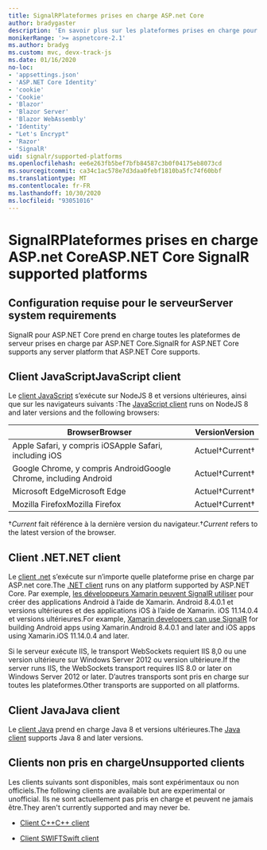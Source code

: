 ```yaml
---
title: SignalRPlateformes prises en charge ASP.net Core
author: bradygaster
description: 'En savoir plus sur les plateformes prises en charge pour ASP.NET Core SignalR .'
monikerRange: '>= aspnetcore-2.1'
ms.author: bradyg
ms.custom: mvc, devx-track-js
ms.date: 01/16/2020
no-loc:
- 'appsettings.json'
- 'ASP.NET Core Identity'
- 'cookie'
- 'Cookie'
- 'Blazor'
- 'Blazor Server'
- 'Blazor WebAssembly'
- 'Identity'
- "Let's Encrypt"
- 'Razor'
- 'SignalR'
uid: signalr/supported-platforms
ms.openlocfilehash: ee6e263fb5bef7bfb84587c3b0f04175eb8073cd
ms.sourcegitcommit: ca34c1ac578e7d3daa0febf1810ba5fc74f60bbf
ms.translationtype: MT
ms.contentlocale: fr-FR
ms.lasthandoff: 10/30/2020
ms.locfileid: "93051016"
---
```

# <a name="aspnet-core-no-locsignalr-supported-platforms"></a><span data-ttu-id="46503-103">SignalRPlateformes prises en charge ASP.net Core</span><span class="sxs-lookup"><span data-stu-id="46503-103">ASP.NET Core SignalR supported platforms</span></span>

## <a name="server-system-requirements"></a><span data-ttu-id="46503-104">Configuration requise pour le serveur</span><span class="sxs-lookup"><span data-stu-id="46503-104">Server system requirements</span></span>

<span data-ttu-id="46503-105">SignalR pour ASP.NET Core prend en charge toutes les plateformes de serveur prises en charge par ASP.NET Core.</span><span class="sxs-lookup"><span data-stu-id="46503-105">SignalR for ASP.NET Core supports any server platform that ASP.NET Core supports.</span></span>

## <a name="javascript-client"></a><span data-ttu-id="46503-106">Client JavaScript</span><span class="sxs-lookup"><span data-stu-id="46503-106">JavaScript client</span></span>

<span data-ttu-id="46503-107">Le [client JavaScript](xref:signalr/javascript-client) s’exécute sur NodeJS 8 et versions ultérieures, ainsi que sur les navigateurs suivants :</span><span class="sxs-lookup"><span data-stu-id="46503-107">The [JavaScript client](xref:signalr/javascript-client) runs on NodeJS 8 and later versions and the following browsers:</span></span>

| <span data-ttu-id="46503-108">Browser</span><span class="sxs-lookup"><span data-stu-id="46503-108">Browser</span></span>                          | <span data-ttu-id="46503-109">Version</span><span class="sxs-lookup"><span data-stu-id="46503-109">Version</span></span>         |
| -------------------------------- | --------------- |
| <span data-ttu-id="46503-110">Apple Safari, y compris iOS</span><span class="sxs-lookup"><span data-stu-id="46503-110">Apple Safari, including iOS</span></span>      | <span data-ttu-id="46503-111">Actuel&dagger;</span><span class="sxs-lookup"><span data-stu-id="46503-111">Current&dagger;</span></span> |
| <span data-ttu-id="46503-112">Google Chrome, y compris Android</span><span class="sxs-lookup"><span data-stu-id="46503-112">Google Chrome, including Android</span></span> | <span data-ttu-id="46503-113">Actuel&dagger;</span><span class="sxs-lookup"><span data-stu-id="46503-113">Current&dagger;</span></span> |
| <span data-ttu-id="46503-114">Microsoft Edge</span><span class="sxs-lookup"><span data-stu-id="46503-114">Microsoft Edge</span></span>                   | <span data-ttu-id="46503-115">Actuel&dagger;</span><span class="sxs-lookup"><span data-stu-id="46503-115">Current&dagger;</span></span> |
| <span data-ttu-id="46503-116">Mozilla Firefox</span><span class="sxs-lookup"><span data-stu-id="46503-116">Mozilla Firefox</span></span>                  | <span data-ttu-id="46503-117">Actuel&dagger;</span><span class="sxs-lookup"><span data-stu-id="46503-117">Current&dagger;</span></span> |

<span data-ttu-id="46503-118">&dagger;*Current* fait référence à la dernière version du navigateur.</span><span class="sxs-lookup"><span data-stu-id="46503-118">&dagger;*Current* refers to the latest version of the browser.</span></span>

## <a name="net-client"></a><span data-ttu-id="46503-119">Client .NET</span><span class="sxs-lookup"><span data-stu-id="46503-119">.NET client</span></span>

<span data-ttu-id="46503-120">Le [client .net](xref:signalr/dotnet-client) s’exécute sur n’importe quelle plateforme prise en charge par ASP.net core.</span><span class="sxs-lookup"><span data-stu-id="46503-120">The [.NET client](xref:signalr/dotnet-client) runs on any platform supported by ASP.NET Core.</span></span> <span data-ttu-id="46503-121">Par exemple, [les développeurs Xamarin peuvent SignalR utiliser](https://github.com/aspnet/Announcements/issues/305) pour créer des applications Android à l’aide de Xamarin. Android 8.4.0.1 et versions ultérieures et des applications iOS à l’aide de Xamarin. iOS 11.14.0.4 et versions ultérieures.</span><span class="sxs-lookup"><span data-stu-id="46503-121">For example, [Xamarin developers can use SignalR](https://github.com/aspnet/Announcements/issues/305) for building Android apps using Xamarin.Android 8.4.0.1 and later and iOS apps using Xamarin.iOS 11.14.0.4 and later.</span></span>

<span data-ttu-id="46503-122">Si le serveur exécute IIS, le transport WebSockets requiert IIS 8,0 ou une version ultérieure sur Windows Server 2012 ou version ultérieure.</span><span class="sxs-lookup"><span data-stu-id="46503-122">If the server runs IIS, the WebSockets transport requires IIS 8.0 or later on Windows Server 2012 or later.</span></span> <span data-ttu-id="46503-123">D’autres transports sont pris en charge sur toutes les plateformes.</span><span class="sxs-lookup"><span data-stu-id="46503-123">Other transports are supported on all platforms.</span></span>

## <a name="java-client"></a><span data-ttu-id="46503-124">Client Java</span><span class="sxs-lookup"><span data-stu-id="46503-124">Java client</span></span>

<span data-ttu-id="46503-125">Le [client Java](xref:signalr/java-client) prend en charge Java 8 et versions ultérieures.</span><span class="sxs-lookup"><span data-stu-id="46503-125">The [Java client](xref:signalr/java-client) supports Java 8 and later versions.</span></span>

## <a name="unsupported-clients"></a><span data-ttu-id="46503-126">Clients non pris en charge</span><span class="sxs-lookup"><span data-stu-id="46503-126">Unsupported clients</span></span>

<span data-ttu-id="46503-127">Les clients suivants sont disponibles, mais sont expérimentaux ou non officiels.</span><span class="sxs-lookup"><span data-stu-id="46503-127">The following clients are available but are experimental or unofficial.</span></span> <span data-ttu-id="46503-128">Ils ne sont actuellement pas pris en charge et peuvent ne jamais être.</span><span class="sxs-lookup"><span data-stu-id="46503-128">They aren't currently supported and may never be.</span></span>

* <span data-ttu-id="46503-129">[Client C++](https://github.com/aspnet/SignalR-Client-Cpp)</span><span class="sxs-lookup"><span data-stu-id="46503-129">[C++ client](https://github.com/aspnet/SignalR-Client-Cpp)</span></span>

* <span data-ttu-id="46503-130">[Client SWIFT](https://github.com/moozzyk/SignalR-Client-Swift)</span><span class="sxs-lookup"><span data-stu-id="46503-130">[Swift client](https://github.com/moozzyk/SignalR-Client-Swift)</span></span>
